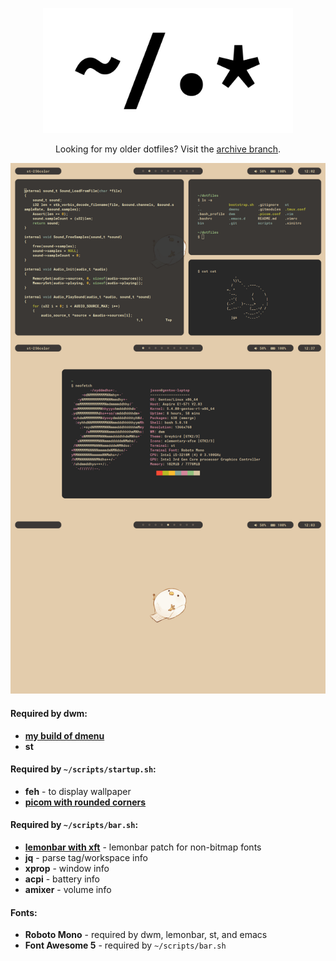 <p align="center">
    <img src="images/dots-min.png" width="400" />
</p>

<p align="center">
    Looking for my older dotfiles? Visit the
    <a href="https://github.com/jasonliang-dev/dotfiles/tree/archive">archive branch</a>.
</p>

<img src="images/rice-min.png" />

#### Required by dwm:

- **[my build of dmenu](https://github.com/jasonliang-dev/dmenu/)**
- **st**

#### Required by `~/scripts/startup.sh`:

- **feh** - to display wallpaper
- **[picom with rounded corners](https://github.com/ibhagwan/picom)**

#### Required by `~/scripts/bar.sh`:

- **[lemonbar with xft](https://gitlab.com/protesilaos/lemonbar-xft)** - lemonbar patch for non-bitmap fonts
- **jq** - parse tag/workspace info
- **xprop** - window info
- **acpi** - battery info
- **amixer** - volume info

#### Fonts:

- **Roboto Mono** - required by dwm, lemonbar, st, and emacs
- **Font Awesome 5** - required by `~/scripts/bar.sh`
